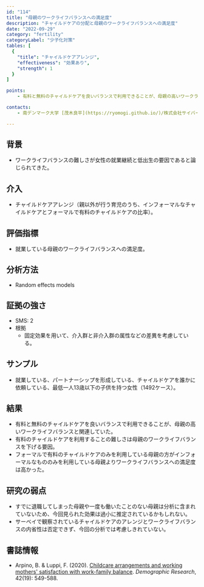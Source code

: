 ```yaml
---
id: "114"
title: "母親のワークライフバランスへの満足度"
description: "チャイルドケアの分配と母親のワークライフバランスへの満足度"
date: "2022-09-29"
category: "fertility"
categoryLabel: "少子化対策"
tables: [
  {
    "title": "チャイルドケアアレンジ",
    "effectiveness": "効果あり",
    "strength": 1
  }
]

points:
    - 有料と無料のチャイルドケアを良いバランスで利用できることが、母親の高いワークライフバランスと関連していた

contacts:
    - 南デンマーク大学 [茂木良平](https://ryomogi.github.io/)/株式会社サイバーエージェント経済学社会実装チーム

---
```


## 背景
- ワークライフバランスの難しさが女性の就業継続と低出生の要因であると論じられてきた。


## 介入
- チャイルドケアアレンジ（親以外が行う育児のうち、インフォーマルなチャイルドケアとフォーマルで有料のチャイルドケアの比率）。


## 評価指標
- 就業している母親のワークライフバランスへの満足度。

## 分析方法
- Random effects models

## 証拠の強さ
- SMS: 2
- 根拠 
  - 固定効果を用いて、介入群と非介入群の属性などの差異を考慮している。


## サンプル
- 就業している、パートナーシップを形成している、チャイルドケアを誰かに依頼している、最低一人13歳以下の子供を持つ女性（1492ケース）。


## 結果
- 有料と無料のチャイルドケアを良いバランスで利用できることが、母親の高いワークライフバランスと関連していた。
- 有料のチャイルドケアを利用することの難しさは母親のワークライフバランスを下げる要因。
- フォーマルで有料のチャイルドケアのみを利用している母親の方がインフォーマルなもののみを利用している母親よりワークライフバランスへの満足度は高かった。



## 研究の弱点
- すでに退職してしまった母親や一度も働いたことのない母親は分析に含まれていないため、今回見られた効果は過小に推定されているかもしれない。
- サーベイで観察されているチャイルドケアのアレンジとワークライフバランスの内省性は否定できず、今回の分析では考慮しきれていない。


## 書誌情報
- Arpino, B. & Luppi, F. (2020). [Childcare arrangements and working mothers' satisfaction with work-family balance](https://www.demographic-research.org/volumes/vol42/19/default.htm). *Demographic Research*, 42(19): 549-588.